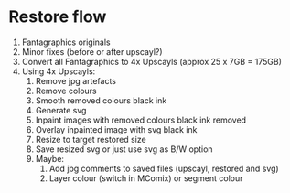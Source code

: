 # Restore flow

1. Fantagraphics originals
2. Minor fixes (before or after upscayl?)
3. Convert all Fantagraphics to 4x Upscayls (approx 25 x 7GB = 175GB)
4. Using 4x Upscayls:
    1. Remove jpg artefacts
    2. Remove colours
    3. Smooth removed colours black ink
    4. Generate svg
    5. Inpaint images with removed colours black ink removed
    6. Overlay inpainted image with svg black ink
    7. Resize to target restored size
    8. Save resized svg or just use svg as B/W option
    9. Maybe:
        1. Add jpg comments to saved files (upscayl, restored and svg)
        2. Layer colour (switch in MComix) or segment colour
